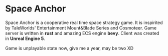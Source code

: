 # Space Anchor
Space Anchor is a cooperative real time space strategy game.
It is inspirited by TaleWorlds' Entertainment Mount&Blade Series and Cosmoteer.
Game server is written in **rust** and amazing ECS engine **bevy**. Client was created in **Unreal Engine 5**.

Game is unplayable state now, give me a year, may be two XD



